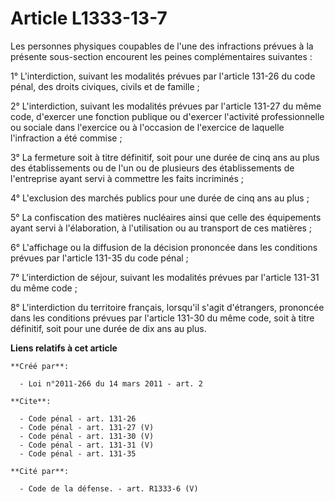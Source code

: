 # Article L1333-13-7

Les personnes physiques coupables de l'une des infractions prévues à la présente sous-section encourent les peines
complémentaires suivantes : 

1° L'interdiction, suivant les modalités prévues par l'article 131-26 du code pénal, des droits civiques, civils et de
famille ; 

2° L'interdiction, suivant les modalités prévues par l'article 131-27 du même code, d'exercer une fonction publique ou
d'exercer l'activité professionnelle ou sociale dans l'exercice ou à l'occasion de l'exercice de laquelle l'infraction a été
commise ; 

3° La fermeture soit à titre définitif, soit pour une durée de cinq ans au plus des établissements ou de l'un ou de plusieurs
des établissements de l'entreprise ayant servi à commettre les faits incriminés ; 

4° L'exclusion des marchés publics pour une durée de cinq ans au plus ; 

5° La confiscation des matières nucléaires ainsi que celle des équipements ayant servi à l'élaboration, à l'utilisation ou au
transport de ces matières ; 

6° L'affichage ou la diffusion de la décision prononcée dans les conditions prévues par l'article 131-35 du code pénal ; 

7° L'interdiction de séjour, suivant les modalités prévues par l'article 131-31 du même code ; 

8° L'interdiction du territoire français, lorsqu'il s'agit d'étrangers, prononcée dans les conditions prévues par l'article
131-30 du même code, soit à titre définitif, soit pour une durée de dix ans au plus.

**Liens relatifs à cet article**

	**Créé par**:

	  - Loi n°2011-266 du 14 mars 2011 - art. 2

	**Cite**:

	  - Code pénal - art. 131-26
	  - Code pénal - art. 131-27 (V)
	  - Code pénal - art. 131-30 (V)
	  - Code pénal - art. 131-31 (V)
	  - Code pénal - art. 131-35

	**Cité par**:

	  - Code de la défense. - art. R1333-6 (V)

